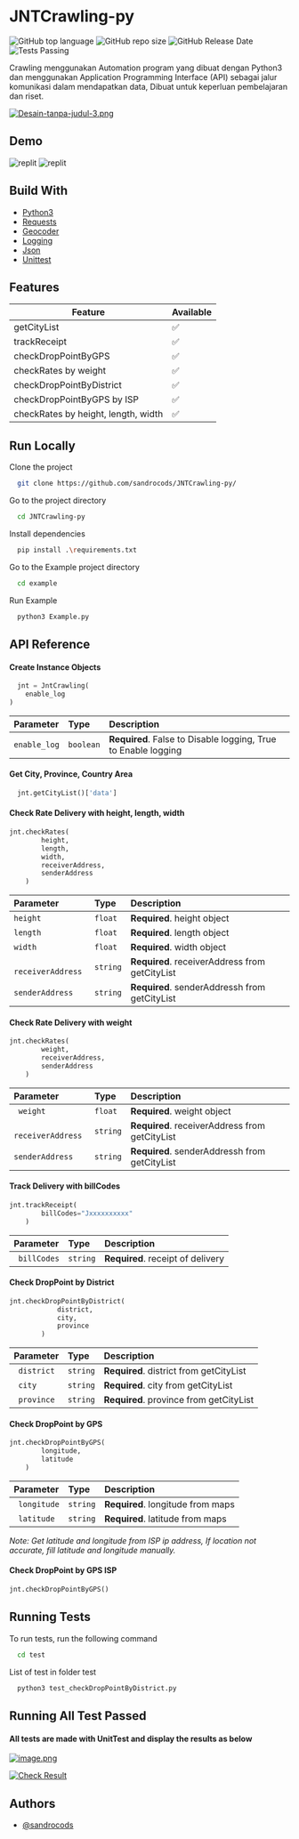 
# JNTCrawling-py
<p align="left">

 <img alt="GitHub top language" src="https://img.shields.io/github/languages/top/sandrocods/JNTCrawling-py?style=for-the-badge">
 <img alt="GitHub repo size" src="https://img.shields.io/github/repo-size/sandrocods/JNTCrawling-py?style=for-the-badge">
 <img alt="GitHub Release Date" src="https://img.shields.io/github/release-date/sandrocods/JNTCrawling-py?style=for-the-badge">
 <img alt="Tests Passing" src="https://github.com/sandrocods/JNTCrawling-py/actions/workflows/python-app.yml/badge.svg" />
  
</p>


Crawling menggunakan Automation program yang dibuat dengan Python3 dan menggunakan Application Programming Interface (API) sebagai jalur komunikasi dalam mendapatkan data, Dibuat untuk keperluan pembelajaran dan riset.



[![Desain-tanpa-judul-3.png](https://i.postimg.cc/MTpBC1RT/Desain-tanpa-judul-3.png)](https://postimg.cc/HJFj5c6D)
## Demo
<p align="left">
 <img alt="replit" href="https://replit.com/@sandrocods/JNTCrawling-py#main.py" src="https://img.shields.io/badge/replit-000?style=for-the-badge&logo=replit&logoColor=white">
 <img alt="replit" href="https://insomnia.rest/run/?label=JNT%20Unofficial%20API&uri=https%3A%2F%2Fraw.githubusercontent.com%2Fsandrocods%2FJNTCrawling-py%2Fmaster%2FInsomnia_2022-05-15.json" src="https://insomnia.rest/images/run.svg">
 
</p>

## Build With

 - [Python3](https://www.python.org/)
 - [Requests](https://pypi.org/project/requests/)
 - [Geocoder](https://pypi.org/project/geocoder/)
 - [Logging](https://docs.python.org/3/library/logging.html)
 - [Json](https://docs.python.org/3.10/library/json.html)
 - [Unittest](https://docs.python.org/3/library/unittest.html)

## Features

| Feature             | Available                                                                |
| ----------------- | ------------------------------------------------------------------ |
| getCityList | ✅ |
| trackReceipt | ✅ |
| checkDropPointByGPS | ✅ |
| checkRates by weight | ✅ |
| checkDropPointByDistrict | ✅ |
| checkDropPointByGPS by ISP | ✅ |
| checkRates by height, length, width | ✅ |




## Run Locally

Clone the project

```bash
  git clone https://github.com/sandrocods/JNTCrawling-py/
```

Go to the project directory

```bash
  cd JNTCrawling-py
```

Install dependencies

```bash
  pip install .\requirements.txt
```

Go to the Example project directory

```bash
  cd example
```

Run Example
```bash
  python3 Example.py
```


## API Reference

#### Create Instance Objects

```python
  jnt = JntCrawling(
    enable_log
)
```

| Parameter | Type     | Description                |
| :-------- | :------- | :------------------------- |
| `enable_log` | `boolean` | **Required**. False to Disable logging, True to Enable logging |

#### Get City, Province, Country Area

```python
  jnt.getCityList()['data']
```

#### Check Rate Delivery with height, length, width

```python
jnt.checkRates(
        height,
        length,
        width,
        receiverAddress,
        senderAddress
    )
```

| Parameter | Type     | Description                |
| :-------- | :------- | :------------------------- |
| `height` | `float` | **Required**. height object |
| `length` | `float` | **Required**. length object |
| `width` | `float` | **Required**. width object |
| ` receiverAddress` | `string` | **Required**.  receiverAddress from getCityList |
| `senderAddress` | `string` | **Required**. senderAddressh from getCityList |

#### Check Rate Delivery with weight

```python
jnt.checkRates(
        weight,
        receiverAddress,
        senderAddress
    )
```

| Parameter | Type     | Description                |
| :-------- | :------- | :------------------------- |
| ` weight` | `float` | **Required**.  weight object |
| ` receiverAddress` | `string` | **Required**.  receiverAddress from getCityList |
| `senderAddress` | `string` | **Required**. senderAddressh from getCityList |

#### Track Delivery with billCodes

```python
jnt.trackReceipt(
        billCodes="Jxxxxxxxxxx"
    )
```

| Parameter | Type     | Description                |
| :-------- | :------- | :------------------------- |
| ` billCodes` | `string` | **Required**.  receipt of delivery  |

#### Check DropPoint by District

```python
jnt.checkDropPointByDistrict(
            district,
            city,
            province
        )
```

| Parameter | Type     | Description                |
| :-------- | :------- | :------------------------- |
| ` district` | `string` | **Required**. district from getCityList  |
| ` city` | `string` | **Required**. city from getCityList  |
| ` province` | `string` | **Required**. province from getCityList  |


#### Check DropPoint by GPS

```python
jnt.checkDropPointByGPS(
        longitude,
        latitude
    )
```

| Parameter | Type     | Description                |
| :-------- | :------- | :------------------------- |
| ` longitude` | `string` | **Required**. longitude from maps  |
| ` latitude` | `string` | **Required**. latitude from maps  |

_Note: Get latitude and longitude from ISP ip address, If location not accurate, fill latitude and longitude manually._

#### Check DropPoint by GPS ISP

```python
jnt.checkDropPointByGPS()
```

## Running Tests

To run tests, run the following command

```bash
  cd test
```
List of test in folder test
```bash
  python3 test_checkDropPointByDistrict.py 
```
## Running All Test Passed

#### All tests are made with UnitTest and display the results as below
[![image.png](https://i.postimg.cc/Nj9dXK4y/image.png)](https://postimg.cc/jDT60dBK)

[![Check Result](https://img.shields.io/badge/check%20result%20Test-47C119?style=for-the-badge&logo=HTML&logoColor=white)](https://htmlpreview.github.io/?https://github.com/sandrocods/JNTCrawling-py/blob/master/test/Test%20Results%20-%20.html)


## Authors

- [@sandrocods](https://www.github.com/sandrocods)

